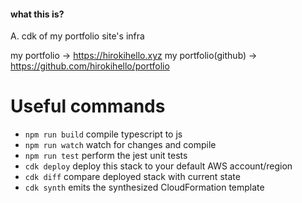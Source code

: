 #### what this is?
A. cdk of my portfolio site's infra

my portfolio → https://hirokihello.xyz
my portfolio(github) → https://github.com/hirokihello/portfolio

# Useful commands

 * `npm run build`   compile typescript to js
 * `npm run watch`   watch for changes and compile
 * `npm run test`    perform the jest unit tests
 * `cdk deploy`      deploy this stack to your default AWS account/region
 * `cdk diff`        compare deployed stack with current state
 * `cdk synth`       emits the synthesized CloudFormation template

